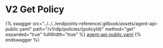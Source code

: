 # V2 Get Policy

{% swagger src="../../../endpoints-reference/.gitbook/assets/agent-api-public.yaml" path="/v1/dlp/policies/{policyId}" method="get" expanded="true" fullWidth="true" %}
[agent-api-public.yaml](../../../endpoints-reference/.gitbook/assets/agent-api-public.yaml)
{% endswagger %}
